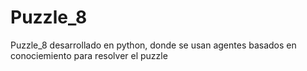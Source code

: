 # Puzzle_8
 Puzzle_8 desarrollado en python, donde se usan agentes basados en conociemiento para resolver el puzzle
